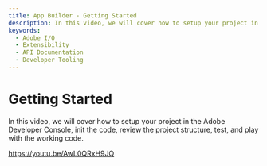 ```yaml
---
title: App Builder - Getting Started
description: In this video, we will cover how to setup your project in the Adobe Developer Console, init the code, review the project structure, test, and play with the working code.  
keywords:
  - Adobe I/O
  - Extensibility
  - API Documentation
  - Developer Tooling  
---
```


# Getting Started

In this video, we will cover how to setup your project in the Adobe Developer Console, init the code, review the project structure, test, and play with the working code.

<Media slots="video"/>

https://youtu.be/AwL0QRxH9JQ
